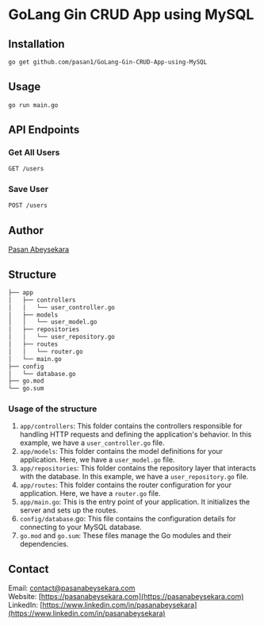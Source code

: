 # GoLang Gin CRUD App using MySQL

## Installation

```bash
go get github.com/pasan1/GoLang-Gin-CRUD-App-using-MySQL
```

## Usage

```bash
go run main.go
```

## API Endpoints

### Get All Users

```bash
GET /users
```

### Save User

```bash
POST /users
```

## Author

[Pasan Abeysekara](https://pasanabeysekara.com/)

## Structure

```bash
├── app
│   ├── controllers
│   │   └── user_controller.go
│   ├── models
│   │   └── user_model.go
│   ├── repositories
│   │   └── user_repository.go
│   ├── routes
│   │   └── router.go
│   └── main.go
├── config
│   └── database.go
├── go.mod
└── go.sum
```

### Usage of the structure

1. `app/controllers`: This folder contains the controllers responsible for handling HTTP requests and defining the application's behavior. In this example, we have a `user_controller.go` file.
2. `app/models`: This folder contains the model definitions for your application. Here, we have a `user_model.go` file.
3. `app/repositories`: This folder contains the repository layer that interacts with the database. In this example, we have a `user_repository.go` file.
4. `app/routes`: This folder contains the router configuration for your application. Here, we have a `router.go` file.
5. `app/main.go`: This is the entry point of your application. It initializes the server and sets up the routes.
6. `config/database`.go: This file contains the configuration details for connecting to your MySQL database.
7. `go.mod` and `go.sum`: These files manage the Go modules and their dependencies.

## Contact

Email: [contact@pasanabeysekara.com](mailto:contact@pasanabeysekara.com)<br>
Website: [https://pasanabeysekara.com](https://pasanabeysekara.com)<br>
LinkedIn: [https://www.linkedin.com/in/pasanabeysekara](https://www.linkedin.com/in/pasanabeysekara)<br>